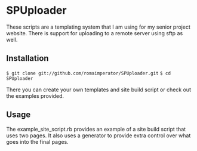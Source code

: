 SPUploader
==========

These scripts are a templating system that I am using for my senior project
website. There is support for uploading to a remote server using sftp as well.

Installation
------------

``$ git clone git://github.com/romaimperator/SPUploader.git``
``$ cd SPUploader``

There you can create your own templates and site build script or check out the
examples provided.

Usage
-----

The example_site_script.rb provides an example of a site build script that uses
two pages. It also uses a generator to provide extra control over what goes into
the final pages.
